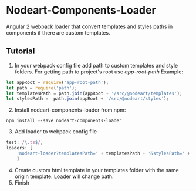 # Nodeart-Components-Loader

Angular 2 webpack loader that convert templates and styles paths in components if there are custom templates.

## Tutorial

1. In your webpack config file add path to custom templates and style folders. For getting path to project's root use *app-root-path*
Example: 
```javascript
let appRoot = require('app-root-path');
let path = require('path');
let templatesPath = path.join(appRoot + '/src/@nodeart/templates');
let stylesPath =  path.join(appRoot + '/src/@nodeart/styles');
```

2. Install nodeart-components-loader from npm:
```
npm install --save nodeart-components-loader
```

3. Add loader to webpack config file
```javascript
test: /\.ts$/,
loaders: [
    'nodeart-loader?templatesPath=' + templatesPath + '&stylesPath=' + stylesPath
    ]
```

4. Create custom html template in your templates folder with the same origin template. Loader will change path.
5. Finish